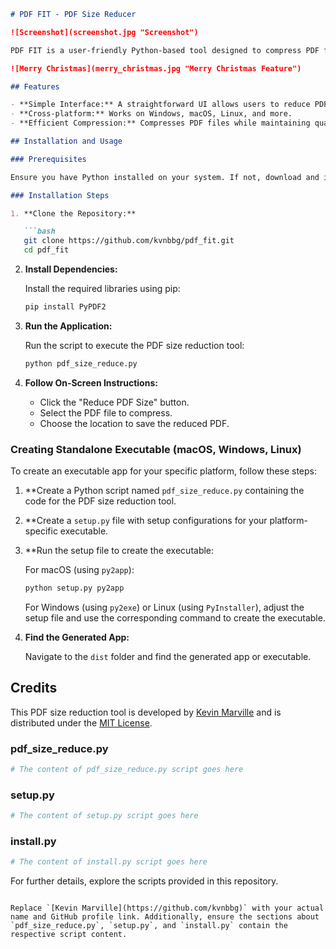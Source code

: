 ```markdown
# PDF FIT - PDF Size Reducer

![Screenshot](screenshot.jpg "Screenshot")

PDF FIT is a user-friendly Python-based tool designed to compress PDF files efficiently, making them optimal for sharing on various platforms where file size matters, such as LinkedIn or other online platforms. This tool automates the process of reducing PDF sizes, ensuring they are optimized for online use.

![Merry Christmas](merry_christmas.jpg "Merry Christmas Feature")

## Features

- **Simple Interface:** A straightforward UI allows users to reduce PDF sizes with ease.
- **Cross-platform:** Works on Windows, macOS, Linux, and more.
- **Efficient Compression:** Compresses PDF files while maintaining quality.

## Installation and Usage

### Prerequisites

Ensure you have Python installed on your system. If not, download and install Python from [Python's official website](https://www.python.org/downloads/).

### Installation Steps

1. **Clone the Repository:**

   ```bash
   git clone https://github.com/kvnbbg/pdf_fit.git
   cd pdf_fit
   ```

2. **Install Dependencies:**

   Install the required libraries using pip:

   ```bash
   pip install PyPDF2
   ```

3. **Run the Application:**

   Run the script to execute the PDF size reduction tool:

   ```bash
   python pdf_size_reduce.py
   ```

4. **Follow On-Screen Instructions:**

   - Click the "Reduce PDF Size" button.
   - Select the PDF file to compress.
   - Choose the location to save the reduced PDF.

### Creating Standalone Executable (macOS, Windows, Linux)

To create an executable app for your specific platform, follow these steps:

1. **Create a Python script named `pdf_size_reduce.py` containing the code for the PDF size reduction tool.

2. **Create a `setup.py` file with setup configurations for your platform-specific executable.

3. **Run the setup file to create the executable:

   For macOS (using `py2app`):

   ```bash
   python setup.py py2app
   ```

   For Windows (using `py2exe`) or Linux (using `PyInstaller`), adjust the setup file and use the corresponding command to create the executable.

4. **Find the Generated App:**

   Navigate to the `dist` folder and find the generated app or executable.

## Credits

This PDF size reduction tool is developed by [Kevin Marville](https://github.com/kvnbbg) and is distributed under the [MIT License](LICENSE).

### pdf_size_reduce.py

```python
# The content of pdf_size_reduce.py script goes here
```

### setup.py

```python
# The content of setup.py script goes here
```

### install.py

```python
# The content of install.py script goes here
```

For further details, explore the scripts provided in this repository.

```

Replace `[Kevin Marville](https://github.com/kvnbbg)` with your actual name and GitHub profile link. Additionally, ensure the sections about `pdf_size_reduce.py`, `setup.py`, and `install.py` contain the respective script content.